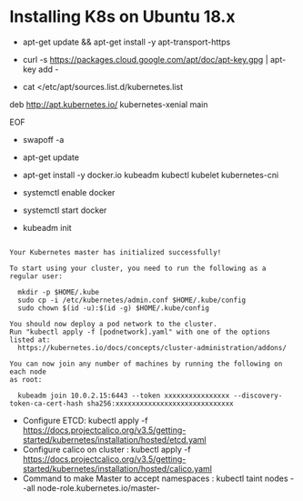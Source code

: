# Installing K8s on Ubuntu 18.x

- apt-get update && apt-get install -y apt-transport-https
- curl -s https://packages.cloud.google.com/apt/doc/apt-key.gpg | apt-key add -

- cat </etc/apt/sources.list.d/kubernetes.list

deb http://apt.kubernetes.io/ kubernetes-xenial main

EOF
- swapoff -a

- apt-get update
- apt-get install -y docker.io kubeadm kubectl kubelet kubernetes-cni
- systemctl enable docker
- systemctl start docker
- kubeadm init                                          

```

Your Kubernetes master has initialized successfully!

To start using your cluster, you need to run the following as a regular user:

  mkdir -p $HOME/.kube
  sudo cp -i /etc/kubernetes/admin.conf $HOME/.kube/config
  sudo chown $(id -u):$(id -g) $HOME/.kube/config

You should now deploy a pod network to the cluster.
Run "kubectl apply -f [podnetwork].yaml" with one of the options listed at:
  https://kubernetes.io/docs/concepts/cluster-administration/addons/

You can now join any number of machines by running the following on each node
as root:

  kubeadm join 10.0.2.15:6443 --token xxxxxxxxxxxxxxxx --discovery-token-ca-cert-hash sha256:xxxxxxxxxxxxxxxxxxxxxxxxxxxxx
```
- Configure ETCD: kubectl apply -f \
https://docs.projectcalico.org/v3.5/getting-started/kubernetes/installation/hosted/etcd.yaml
- Configure calico on cluster : kubectl apply -f \
https://docs.projectcalico.org/v3.5/getting-started/kubernetes/installation/hosted/calico.yaml
- Command to make Master to accept namespaces  : kubectl taint nodes --all node-role.kubernetes.io/master-
